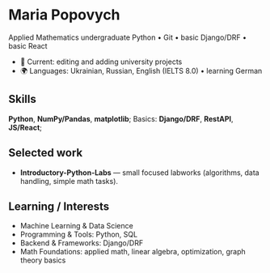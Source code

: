 # Maria Popovych

Applied Mathematics undergraduate
Python • Git • basic Django/DRF • basic React

- 🔭 Current: editing and adding university projects
- 🌍 Languages: Ukrainian, Russian, English (IELTS 8.0) • learning German

## Skills
**Python**, **NumPy/Pandas**, **matplotlib**;
Basics: **Django/DRF**, **RestAPI**, **JS/React**;

## Selected work
- **Introductory-Python-Labs** — small focused labworks (algorithms, data handling, simple math tasks).

## Learning / Interests
- Machine Learning & Data Science  
- Programming & Tools: Python, SQL
- Backend & Frameworks: Django/DRF
- Math Foundations: applied math, linear algebra, optimization, graph theory basics
